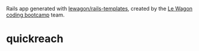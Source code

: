 Rails app generated with [lewagon/rails-templates](https://github.com/lewagon/rails-templates), created by the [Le Wagon coding bootcamp](https://www.lewagon.com) team.
# quickreach
